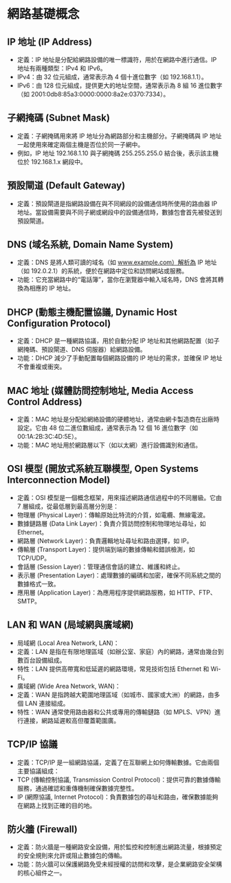 # 網路基礎概念
## IP 地址 (IP Address)
- 定義：IP 地址是分配給網路設備的唯一標識符，用於在網路中進行通信。IP 地址有兩種類型：IPv4 和 IPv6。
- IPv4：由 32 位元組成，通常表示為 4 個十進位數字（如 192.168.1.1）。
- IPv6：由 128 位元組成，提供更大的地址空間，通常表示為 8 組 16 進位數字（如 2001:0db8:85a3:0000:0000:8a2e:0370:7334）。
## 子網掩碼 (Subnet Mask)
- 定義：子網掩碼用來將 IP 地址分為網路部分和主機部分。子網掩碼與 IP 地址一起使用來確定兩個主機是否位於同一子網中。
- 例如，IP 地址 192.168.1.10 與子網掩碼 255.255.255.0 結合後，表示該主機位於 192.168.1.x 網段中。
## 預設閘道 (Default Gateway)
- 定義：預設閘道是指網路設備在與不同網段的設備通信時所使用的路由器 IP 地址。當設備需要與不同子網或網段中的設備通信時，數據包會首先被發送到預設閘道。
## DNS (域名系統, Domain Name System)
- 定義：DNS 是將人類可讀的域名（如 www.example.com）解析為 IP 地址（如 192.0.2.1）的系統，便於在網路中定位和訪問網站或服務。
- 功能：它充當網路中的“電話簿”，當你在瀏覽器中輸入域名時，DNS 會將其轉換為相應的 IP 地址。
## DHCP (動態主機配置協議, Dynamic Host Configuration Protocol)
- 定義：DHCP 是一種網路協議，用於自動分配 IP 地址和其他網路配置（如子網掩碼、預設閘道、DNS 伺服器）給網路設備。
- 功能：DHCP 減少了手動配置每個網路設備的 IP 地址的需求，並確保 IP 地址不會重複或衝突。
## MAC 地址 (媒體訪問控制地址, Media Access Control Address)
- 定義：MAC 地址是分配給網絡設備的硬體地址，通常由網卡製造商在出廠時設定。它由 48 位二進位數組成，通常表示為 12 個 16 進位數字（如 00:1A:2B:3C:4D:5E）。
- 功能：MAC 地址用於網路層以下（如以太網）進行設備識別和通信。
## OSI 模型 (開放式系統互聯模型, Open Systems Interconnection Model)
- 定義：OSI 模型是一個概念框架，用來描述網路通信過程中的不同層級。它由 7 層組成，從最低層到最高層分別是：
- 物理層 (Physical Layer)：傳輸原始比特流的介質，如電纜、無線電波。
- 數據鏈路層 (Data Link Layer)：負責介質訪問控制和物理地址尋址，如 Ethernet。
- 網路層 (Network Layer)：負責邏輯地址尋址和路由選擇，如 IP。
- 傳輸層 (Transport Layer)：提供端到端的數據傳輸和錯誤檢測，如 TCP/UDP。
- 會話層 (Session Layer)：管理通信會話的建立、維護和終止。
- 表示層 (Presentation Layer)：處理數據的編碼和加密，確保不同系統之間的數據格式一致。
- 應用層 (Application Layer)：為應用程序提供網路服務，如 HTTP、FTP、SMTP。
## LAN 和 WAN (局域網與廣域網)
- 局域網 (Local Area Network, LAN)：
- 定義：LAN 是指在有限地理區域（如辦公室、家庭）內的網路，通常由幾台到數百台設備組成。
- 特性：LAN 提供高帶寬和低延遲的網路環境，常見技術包括 Ethernet 和 Wi-Fi。
- 廣域網 (Wide Area Network, WAN)：
- 定義：WAN 是指跨越大範圍地理區域（如城市、國家或大洲）的網路，由多個 LAN 連接組成。
- 特性：WAN 通常使用路由器和公共或專用的傳輸鏈路（如 MPLS、VPN）進行連接，網路延遲較高但覆蓋範圍廣。
## TCP/IP 協議
- 定義：TCP/IP 是一組網路協議，定義了在互聯網上如何傳輸數據。它由兩個主要協議組成：
- TCP (傳輸控制協議, Transmission Control Protocol)：提供可靠的數據傳輸服務，通過確認和重傳機制確保數據完整性。
- IP (網際協議, Internet Protocol)：負責數據包的尋址和路由，確保數據能夠在網路上找到正確的目的地。
## 防火牆 (Firewall)
- 定義：防火牆是一種網路安全設備，用於監控和控制進出網路流量，根據預定的安全規則來允許或阻止數據包的傳輸。
- 功能：防火牆可以保護網路免受未經授權的訪問和攻擊，是企業網路安全架構的核心組件之一。
